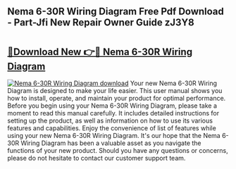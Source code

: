 ## Nema 6-30R Wiring Diagram Free Pdf Download - Part-Jfi New Repair Owner Guide zJ3Y8

# <h2><a href="http://dfswoa.blite.top/?on=Nema+6-30R+Wiring+Diagram">🔗Download New 👉🔴 Nema 6-30R Wiring Diagram</a></h2>

[![Nema 6-30R Wiring Diagram download](https://i.imgur.com/lujVjoI.png)](http://dfswoa.blite.top/?on=Nema+6-30R+Wiring+Diagram)
Your new Nema 6-30R Wiring Diagram is designed to make your life easier. This user manual shows you how to install, operate, and maintain your product for optimal performance. Before you begin using your Nema 6-30R Wiring Diagram, please take a moment to read this manual carefully. It includes detailed instructions for setting up the product, as well as information on how to use its various features and capabilities. Enjoy the convenience of list of features while using your new Nema 6-30R Wiring Diagram. It's our hope that the Nema 6-30R Wiring Diagram has been a valuable asset as you navigate the functions of your new product. Should you have any questions or concerns, please do not hesitate to contact our customer support team.

